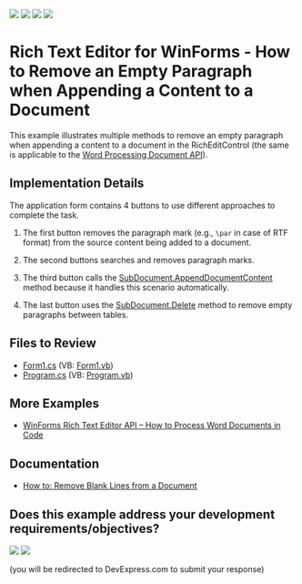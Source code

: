 <!-- default badges list -->
![](https://img.shields.io/endpoint?url=https://codecentral.devexpress.com/api/v1/VersionRange/128610981/24.2.1%2B)
[![](https://img.shields.io/badge/Open_in_DevExpress_Support_Center-FF7200?style=flat-square&logo=DevExpress&logoColor=white)](https://supportcenter.devexpress.com/ticket/details/E4154)
[![](https://img.shields.io/badge/📖_How_to_use_DevExpress_Examples-e9f6fc?style=flat-square)](https://docs.devexpress.com/GeneralInformation/403183)
[![](https://img.shields.io/badge/💬_Leave_Feedback-feecdd?style=flat-square)](#does-this-example-address-your-development-requirementsobjectives)
<!-- default badges end -->

# Rich Text Editor for WinForms - How to Remove an Empty Paragraph when Appending a Content to a Document

This example illustrates multiple methods to remove an empty paragraph when appending a content to a document in the RichEditControl (the same is applicable to the [Word Processing Document API](https://docs.devexpress.com/OfficeFileAPI/DevExpress.XtraRichEdit.RichEditDocumentServer)).

## Implementation Details

The application form contains 4 buttons to use different approaches to complete the task.

1. The first button removes the paragraph mark (e.g., `\par` in case of RTF format) from the source content being added to a document.

2. The second buttons searches and removes paragraph marks.

3. The third button calls the [SubDocument.AppendDocumentContent](https://docs.devexpress.com/OfficeFileAPI/devexpress.xtrarichedit.api.native.subdocument.appenddocumentcontent.overloads) method because it handles this scenario automatically.

4. The last button uses the [SubDocument.Delete](https://docs.devexpress.com/OfficeFileAPI/DevExpress.XtraRichEdit.API.Native.SubDocument.Delete(DevExpress.XtraRichEdit.API.Native.DocumentRange)) method to remove empty paragraphs between tables.

## Files to Review

* [Form1.cs](./CS/Form1.cs) (VB: [Form1.vb](./VB/Form1.vb))
* [Program.cs](./CS/Program.cs) (VB: [Program.vb](./VB/Program.vb))

## More Examples

* [WinForms Rich Text Editor API – How to Process Word Documents in Code](https://github.com/DevExpress-Examples/winforms-richedit-document-api)

## Documentation

* [How to: Remove Blank Lines from a Document
](https://docs.devexpress.com/WindowsForms/10445/controls-and-libraries/rich-text-editor/examples/search-and-replace/how-to-remove-blank-lines-from-a-document)
<!-- feedback -->
## Does this example address your development requirements/objectives?

[<img src="https://www.devexpress.com/support/examples/i/yes-button.svg"/>](https://www.devexpress.com/support/examples/survey.xml?utm_source=github&utm_campaign=winforms-richedit-remove-an-empty-paragraph-when-appending-a-content&~~~was_helpful=yes) [<img src="https://www.devexpress.com/support/examples/i/no-button.svg"/>](https://www.devexpress.com/support/examples/survey.xml?utm_source=github&utm_campaign=winforms-richedit-remove-an-empty-paragraph-when-appending-a-content&~~~was_helpful=no)

(you will be redirected to DevExpress.com to submit your response)
<!-- feedback end -->
